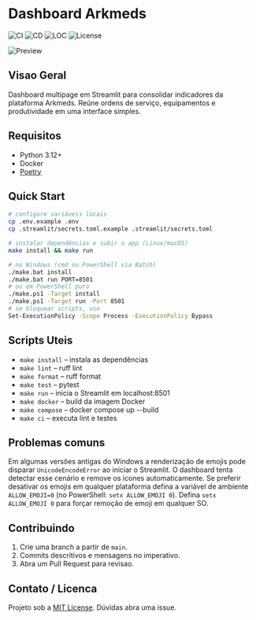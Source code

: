 # Dashboard Arkmeds

![CI](https://github.com/<OWNER>/<REPO>/actions/workflows/ci.yml/badge.svg)
![CD](https://github.com/<OWNER>/<REPO>/actions/workflows/cd.yml/badge.svg)
![LOC](https://img.shields.io/tokei/lines/github/<OWNER>/<REPO>)
![License](https://img.shields.io/github/license/<OWNER>/<REPO>)

![Preview](docs/home_page.png)

## Visao Geral

Dashboard multipage em Streamlit para consolidar indicadores da plataforma Arkmeds.
Reúne ordens de serviço, equipamentos e produtividade em uma interface simples.

## Requisitos

- Python 3.12+
- Docker
- [Poetry](https://python-poetry.org/docs/#installation)

## Quick Start

```bash
# configure variáveis locais
cp .env.example .env
cp .streamlit/secrets.toml.example .streamlit/secrets.toml

# instalar dependências e subir o app (Linux/macOS)
make install && make run

# no Windows (cmd ou PowerShell via Batch)
./make.bat install
./make.bat run PORT=8501
# ou em PowerShell puro
./make.ps1 -Target install
./make.ps1 -Target run -Port 8501
# se bloquear scripts, use
Set-ExecutionPolicy -Scope Process -ExecutionPolicy Bypass
```

## Scripts Uteis

- `make install` – instala as dependências
- `make lint` – ruff lint
- `make format` – ruff format
- `make test` – pytest
- `make run` – inicia o Streamlit em localhost:8501
- `make docker` – build da imagem Docker
- `make compose` – docker compose up --build
- `make ci` – executa lint e testes

## Problemas comuns

Em algumas versões antigas do Windows a renderização de emojis pode disparar
`UnicodeEncodeError` ao iniciar o Streamlit. O dashboard tenta detectar esse
cenário e remove os ícones automaticamente. Se preferir desativar os emojis em
qualquer plataforma defina a variável de ambiente `ALLOW_EMOJI=0` (no
PowerShell: `setx ALLOW_EMOJI 0`).
Defina `setx ALLOW_EMOJI 0` para forçar remoção de emoji em qualquer SO.

## Contribuindo

1. Crie uma branch a partir de `main`.
2. Commits descritivos e mensagens no imperativo.
3. Abra um Pull Request para revisao.

## Contato / Licenca

Projeto sob a [MIT License](LICENSE). Dúvidas abra uma issue.
